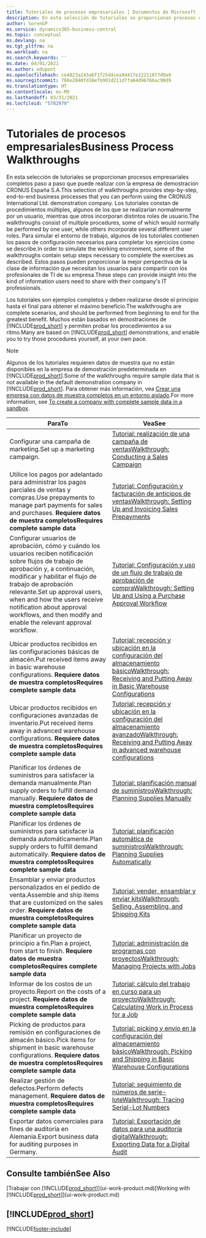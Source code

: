 ```yaml
---
title: Tutoriales de procesos empresariales | Documentos de Microsoft
description: En esta selección de tutoriales se proporcionan procesos empresariales completos paso a paso que puede realizar con la empresa de demostración CRONUS España S.A.
author: SorenGP
ms.service: dynamics365-business-central
ms.topic: conceptual
ms.devlang: na
ms.tgt_pltfrm: na
ms.workload: na
ms.search.keywords: ''
ms.date: 04/01/2021
ms.author: edupont
ms.openlocfilehash: ce4823a243a6f1f25d4cea9d417e12211877d9a9
ms.sourcegitcommit: 766e2840fd16efb901d211d7fa64d96766ac99d9
ms.translationtype: HT
ms.contentlocale: es-MX
ms.lasthandoff: 03/31/2021
ms.locfileid: "5782970"
---
```

# <a name="business-process-walkthroughs"></a><span data-ttu-id="4c8a7-103">Tutoriales de procesos empresariales</span><span class="sxs-lookup"><span data-stu-id="4c8a7-103">Business Process Walkthroughs</span></span>

<span data-ttu-id="4c8a7-104">En esta selección de tutoriales se proporcionan procesos empresariales completos paso a paso que puede realizar con la empresa de demostración CRONUS España S.A.</span><span class="sxs-lookup"><span data-stu-id="4c8a7-104">This selection of walkthroughs provides step-by-step, end-to-end business processes that you can perform using the CRONUS International Ltd. demonstration company.</span></span> <span data-ttu-id="4c8a7-105">Los tutoriales constan de procedimientos múltiples, algunos de los que se realizarían normalmente por un usuario, mientras que otros incorporan distintos roles de usuario.</span><span class="sxs-lookup"><span data-stu-id="4c8a7-105">The walkthroughs consist of multiple procedures, some of which would normally be performed by one user, while others incorporate several different user roles.</span></span> <span data-ttu-id="4c8a7-106">Para simular el entorno de trabajo, algunos de los tutoriales contienen los pasos de configuración necesarios para completar los ejercicios como se describe.</span><span class="sxs-lookup"><span data-stu-id="4c8a7-106">In order to simulate the working environment, some of the walkthroughs contain setup steps necessary to complete the exercises as described.</span></span> <span data-ttu-id="4c8a7-107">Estos pasos pueden proporcionar la mejor perspectiva de la clase de información que necesitan los usuarios para compartir con los profesionales de TI de su empresa.</span><span class="sxs-lookup"><span data-stu-id="4c8a7-107">These steps can provide insight into the kind of information users need to share with their company's IT professionals.</span></span>  

 <span data-ttu-id="4c8a7-108">Los tutoriales son ejemplos completos y deben realizarse desde el principio hasta el final para obtener el máximo beneficio.</span><span class="sxs-lookup"><span data-stu-id="4c8a7-108">The walkthroughs are complete scenarios, and should be performed from beginning to end for the greatest benefit.</span></span> <span data-ttu-id="4c8a7-109">Muchos están basados en demostraciones de [!INCLUDE[prod_short](includes/prod_short.md)] y permiten probar los procedimientos a su ritmo.</span><span class="sxs-lookup"><span data-stu-id="4c8a7-109">Many are based on [!INCLUDE[prod_short](includes/prod_short.md)] demonstrations, and enable you to try those procedures yourself, at your own pace.</span></span>  

> [!NOTE]
> <span data-ttu-id="4c8a7-110">Algunos de los tutoriales requieren datos de muestra que no están disponibles en la empresa de demostración predeterminada en [!INCLUDE[prod_short](includes/prod_short.md)].</span><span class="sxs-lookup"><span data-stu-id="4c8a7-110">Some of the walkthroughs require sample data that is not available in the default demonstration company in [!INCLUDE[prod_short](includes/prod_short.md)].</span></span> <span data-ttu-id="4c8a7-111">Para obtener más información, vea [Crear una empresa con datos de muestra completos en un entorno aislado](across-how-create-sandbox-environment.md#to-create-a-company-with-complete-sample-data-in-a-sandbox).</span><span class="sxs-lookup"><span data-stu-id="4c8a7-111">For more information, see [To create a company with complete sample data in a sandbox](across-how-create-sandbox-environment.md#to-create-a-company-with-complete-sample-data-in-a-sandbox).</span></span>

|<span data-ttu-id="4c8a7-112">Para</span><span class="sxs-lookup"><span data-stu-id="4c8a7-112">To</span></span>|<span data-ttu-id="4c8a7-113">Vea</span><span class="sxs-lookup"><span data-stu-id="4c8a7-113">See</span></span>|  
|--------|---------|  
|<span data-ttu-id="4c8a7-114">Configurar una campaña de marketing.</span><span class="sxs-lookup"><span data-stu-id="4c8a7-114">Set up a marketing campaign.</span></span>|[<span data-ttu-id="4c8a7-115">Tutorial: realización de una campaña de ventas</span><span class="sxs-lookup"><span data-stu-id="4c8a7-115">Walkthrough: Conducting a Sales Campaign</span></span>](walkthrough-conducting-a-sales-campaign.md)|  
|<span data-ttu-id="4c8a7-116">Utilice los pagos por adelantado para administrar los pagos parciales de ventas y compras.</span><span class="sxs-lookup"><span data-stu-id="4c8a7-116">Use prepayments to manage part payments for sales and purchases.</span></span> <span data-ttu-id="4c8a7-117">**Requiere datos de muestra completos**</span><span class="sxs-lookup"><span data-stu-id="4c8a7-117">**Requires complete sample data**</span></span> |[<span data-ttu-id="4c8a7-118">Tutorial: Configuración y facturación de anticipos de ventas</span><span class="sxs-lookup"><span data-stu-id="4c8a7-118">Walkthrough: Setting Up and Invoicing Sales Prepayments</span></span>](walkthrough-setting-up-and-invoicing-sales-prepayments.md)|  
|<span data-ttu-id="4c8a7-119">Configurar usuarios de aprobación, cómo y cuándo los usuarios reciben notificación sobre flujos de trabajo de aprobación y, a continuación, modificar y habilitar el flujo de trabajo de aprobación relevante.</span><span class="sxs-lookup"><span data-stu-id="4c8a7-119">Set up approval users, when and how the users receive notification about approval workflows, and then modify and enable the relevant approval workflow.</span></span>|[<span data-ttu-id="4c8a7-120">Tutorial: Configuración y uso de un flujo de trabajo de aprobación de compra</span><span class="sxs-lookup"><span data-stu-id="4c8a7-120">Walkthrough: Setting Up and Using a Purchase Approval Workflow</span></span>](walkthrough-setting-up-and-using-a-purchase-approval-workflow.md)|  
|<span data-ttu-id="4c8a7-121">Ubicar productos recibidos en las configuraciones básicas de almacén.</span><span class="sxs-lookup"><span data-stu-id="4c8a7-121">Put received items away in basic warehouse configurations.</span></span> <span data-ttu-id="4c8a7-122">**Requiere datos de muestra completos**</span><span class="sxs-lookup"><span data-stu-id="4c8a7-122">**Requires complete sample data**</span></span>|[<span data-ttu-id="4c8a7-123">Tutorial: recepción y ubicación en la configuración del almacenamiento básico</span><span class="sxs-lookup"><span data-stu-id="4c8a7-123">Walkthrough: Receiving and Putting Away in Basic Warehouse Configurations</span></span>](walkthrough-receiving-and-putting-away-in-basic-warehousing.md)|  
|<span data-ttu-id="4c8a7-124">Ubicar productos recibidos en configuraciones avanzadas de inventario.</span><span class="sxs-lookup"><span data-stu-id="4c8a7-124">Put received items away in advanced warehouse configurations.</span></span> <span data-ttu-id="4c8a7-125">**Requiere datos de muestra completos**</span><span class="sxs-lookup"><span data-stu-id="4c8a7-125">**Requires complete sample data**</span></span>|[<span data-ttu-id="4c8a7-126">Tutorial: recepción y ubicación en la configuración del almacenamiento avanzado</span><span class="sxs-lookup"><span data-stu-id="4c8a7-126">Walkthrough: Receiving and Putting Away in advanced warehouse configurations</span></span>](walkthrough-receiving-and-putting-away-in-advanced-warehousing.md)|  
|<span data-ttu-id="4c8a7-127">Planificar los órdenes de suministros para satisfacer la demanda manualmente.</span><span class="sxs-lookup"><span data-stu-id="4c8a7-127">Plan supply orders to fulfill demand manually.</span></span> <span data-ttu-id="4c8a7-128">**Requiere datos de muestra completos**</span><span class="sxs-lookup"><span data-stu-id="4c8a7-128">**Requires complete sample data**</span></span>|[<span data-ttu-id="4c8a7-129">Tutorial: planificación manual de suministros</span><span class="sxs-lookup"><span data-stu-id="4c8a7-129">Walkthrough: Planning Supplies Manually</span></span>](walkthrough-planning-supplies-manually.md)|  
|<span data-ttu-id="4c8a7-130">Planificar los órdenes de suministros para satisfacer la demanda automáticamente.</span><span class="sxs-lookup"><span data-stu-id="4c8a7-130">Plan supply orders to fulfill demand automatically.</span></span> <span data-ttu-id="4c8a7-131">**Requiere datos de muestra completos**</span><span class="sxs-lookup"><span data-stu-id="4c8a7-131">**Requires complete sample data**</span></span>|[<span data-ttu-id="4c8a7-132">Tutorial: planificación automática de suministros</span><span class="sxs-lookup"><span data-stu-id="4c8a7-132">Walkthrough: Planning Supplies Automatically</span></span>](walkthrough-planning-supplies-automatically.md)|  
|<span data-ttu-id="4c8a7-133">Ensamblar y enviar productos personalizados en el pedido de venta.</span><span class="sxs-lookup"><span data-stu-id="4c8a7-133">Assemble and ship items that are customized on the sales order.</span></span> <span data-ttu-id="4c8a7-134">**Requiere datos de muestra completos**</span><span class="sxs-lookup"><span data-stu-id="4c8a7-134">**Requires complete sample data**</span></span>|[<span data-ttu-id="4c8a7-135">Tutorial: vender, ensamblar y enviar kits</span><span class="sxs-lookup"><span data-stu-id="4c8a7-135">Walkthrough: Selling, Assembling, and Shipping Kits</span></span>](walkthrough-selling-assembling-and-shipping-kits.md)|  
|<span data-ttu-id="4c8a7-136">Planificar un proyecto de principio a fin.</span><span class="sxs-lookup"><span data-stu-id="4c8a7-136">Plan a project, from start to finish.</span></span> <span data-ttu-id="4c8a7-137">**Requiere datos de muestra completos**</span><span class="sxs-lookup"><span data-stu-id="4c8a7-137">**Requires complete sample data**</span></span>|[<span data-ttu-id="4c8a7-138">Tutorial: administración de programas con proyectos</span><span class="sxs-lookup"><span data-stu-id="4c8a7-138">Walkthrough: Managing Projects with Jobs</span></span>](walkthrough-managing-projects-with-jobs.md)|  
|<span data-ttu-id="4c8a7-139">Informar de los costos de un proyecto.</span><span class="sxs-lookup"><span data-stu-id="4c8a7-139">Report on the costs of a project.</span></span> <span data-ttu-id="4c8a7-140">**Requiere datos de muestra completos**</span><span class="sxs-lookup"><span data-stu-id="4c8a7-140">**Requires complete sample data**</span></span>|[<span data-ttu-id="4c8a7-141">Tutorial: cálculo del trabajo en curso para un proyecto</span><span class="sxs-lookup"><span data-stu-id="4c8a7-141">Walkthrough: Calculating Work in Process for a Job</span></span>](walkthrough-calculating-work-in-process-for-a-job.md)|  
|<span data-ttu-id="4c8a7-142">Picking de productos para remisión en configuraciones de almacén básico.</span><span class="sxs-lookup"><span data-stu-id="4c8a7-142">Pick items for shipment in basic warehouse configurations.</span></span> <span data-ttu-id="4c8a7-143">**Requiere datos de muestra completos**</span><span class="sxs-lookup"><span data-stu-id="4c8a7-143">**Requires complete sample data**</span></span>|[<span data-ttu-id="4c8a7-144">Tutorial: picking y envío en la configuración del almacenamiento básico</span><span class="sxs-lookup"><span data-stu-id="4c8a7-144">Walkthrough: Picking and Shipping in Basic Warehouse Configurations</span></span>](walkthrough-picking-and-shipping-in-basic-warehousing.md)|  
|<span data-ttu-id="4c8a7-145">Realizar gestión de defectos.</span><span class="sxs-lookup"><span data-stu-id="4c8a7-145">Perform defects management.</span></span> <span data-ttu-id="4c8a7-146">**Requiere datos de muestra completos**</span><span class="sxs-lookup"><span data-stu-id="4c8a7-146">**Requires complete sample data**</span></span>|[<span data-ttu-id="4c8a7-147">Tutorial: seguimiento de números de serie-lote</span><span class="sxs-lookup"><span data-stu-id="4c8a7-147">Walkthrough: Tracing Serial-Lot Numbers</span></span>](walkthrough-tracing-serial-lot-numbers.md)|
|<span data-ttu-id="4c8a7-148">Exportar datos comerciales para fines de auditoría en Alemania.</span><span class="sxs-lookup"><span data-stu-id="4c8a7-148">Export business data for auditing purposes in Germany.</span></span>|[<span data-ttu-id="4c8a7-149">Tutorial: Exportación de datos para una auditoría digital</span><span class="sxs-lookup"><span data-stu-id="4c8a7-149">Walkthrough: Exporting Data for a Digital Audit</span></span>](LocalFunctionality/Germany/walkthrough-exporting-data-for-a-digital-audit.md)|

## <a name="see-also"></a><span data-ttu-id="4c8a7-150">Consulte también</span><span class="sxs-lookup"><span data-stu-id="4c8a7-150">See Also</span></span>

<span data-ttu-id="4c8a7-151">[Trabajar con [!INCLUDE[prod_short](includes/prod_short.md)]](ui-work-product.md)</span><span class="sxs-lookup"><span data-stu-id="4c8a7-151">[Working with [!INCLUDE[prod_short](includes/prod_short.md)]](ui-work-product.md)</span></span>  

## [!INCLUDE[prod_short](includes/free_trial_md.md)]  


[!INCLUDE[footer-include](includes/footer-banner.md)]